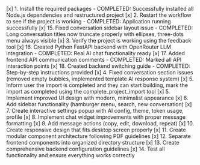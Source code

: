 [x] 1. Install the required packages - COMPLETED: Successfully installed all Node.js dependencies and restructured project
[x] 2. Restart the workflow to see if the project is working - COMPLETED: Application running successfully
[x] 15. Fixed conversation sidebar layout issue - COMPLETED: Long conversation titles now truncate properly with ellipses, three-dots menu always visible
[x] 3. Verify the project is working using the feedback tool
[x] 16. Created Python FastAPI backend with OpenRouter LLM integration - COMPLETED: Real AI chat functionality ready
[x] 17. Added frontend API communication comments - COMPLETED: Marked all API interaction points
[x] 18. Created backend switching guide - COMPLETED: Step-by-step instructions provided
[x] 4. Fixed conversation section issues (removed empty bubbles, implemented template AI response system)
[x] 5. Inform user the import is completed and they can start building, mark the import as completed using the complete_project_import tool
[x] 5. Implement improved UI design with modern, minimalist appearance
[x] 6. Add sidebar functionality (hamburger menu, search, new conversation)
[x] 7. Create interactive settings popup with AI config, theme, token usage, profile
[x] 8. Implement chat widget improvements with proper message formatting
[x] 9. Add message actions (copy, edit, download, repeat)
[x] 10. Create responsive design that fits desktop screen properly
[x] 11. Create modular component architecture following PDF guidelines
[x] 12. Separate frontend components into organized directory structure
[x] 13. Create comprehensive backend configuration guidelines
[x] 14. Test all functionality and ensure everything works correctly